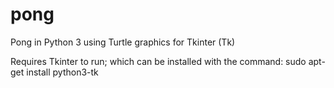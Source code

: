 # pong

Pong in Python 3 using Turtle graphics for Tkinter (Tk)

Requires Tkinter to run; which can be installed with the command: sudo apt-get install python3-tk 
